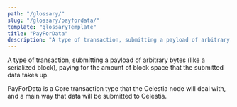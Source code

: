 ```yaml
---
path: "/glossary/"
slug: "/glossary/payfordata/"
template: "glossaryTemplate"
title: "PayForData"
description: "A type of transaction, submitting a payload of arbitrary bytes (like a serialized block), paying for the amount of block space that the submitted data takes up."
---
```


A type of transaction, submitting a payload of arbitrary bytes (like a serialized block), paying for the amount of block space that the submitted data takes up.

PayForData is a Core transaction type that the Celestia node will deal with, and a main way that data will be submitted to Celestia.